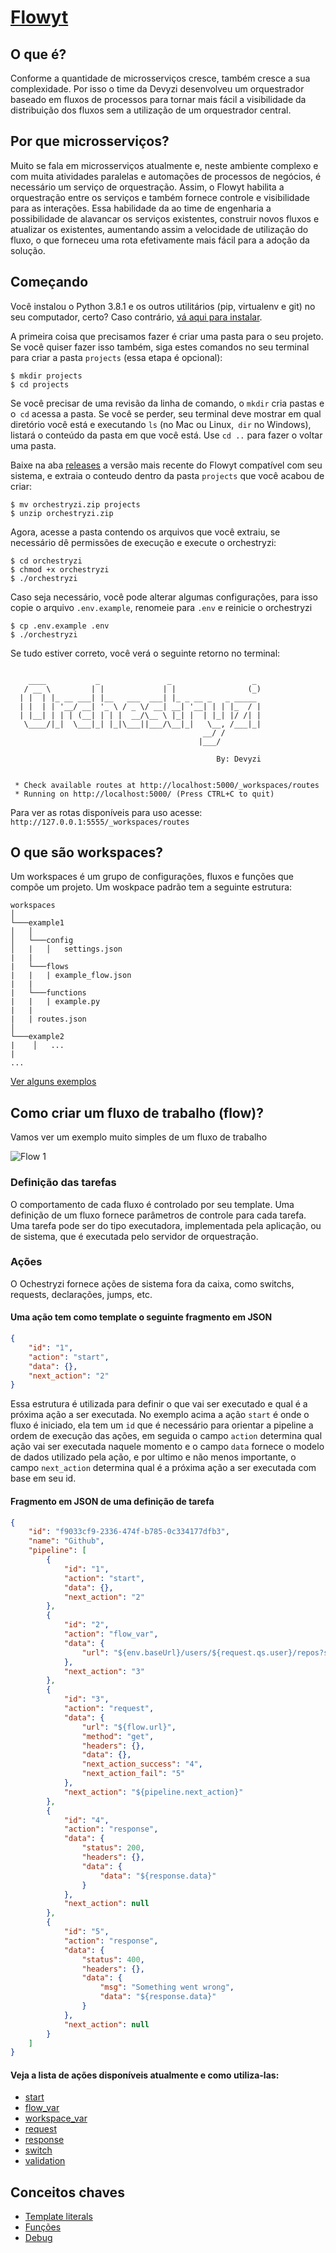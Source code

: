 # [Flowyt](https://studio.flowyt.com)

## O que é?
Conforme a quantidade de microsserviços cresce, também cresce a sua complexidade. Por isso o time da Devyzi desenvolveu um orquestrador baseado em fluxos de processos para tornar mais fácil a visibilidade da distribuição dos fluxos sem a utilização de um orquestrador central.

## Por que microsserviços?
Muito se fala em microsserviços atualmente e, neste ambiente complexo e com muita atividades paralelas e automações de processos de negócios, é necessário um serviço de orquestração. Assim, o Flowyt habilita a orquestração entre os serviços e também fornece controle e visibilidade para as interações. Essa habilidade da ao time de engenharia a possibilidade de alavancar os serviços existentes, construir novos fluxos e atualizar os existentes, aumentando assim a velocidade de utilização do fluxo, o que forneceu uma rota efetivamente mais fácil para a adoção da solução.


## Começando
Você instalou o Python 3.8.1 e os outros utilitários (pip, virtualenv e git) no
seu computador, certo? Caso contrário, [vá aqui para instalar](https://www.digitalocean.com/community/tutorials/how-to-install-python-3-and-set-up-a-programming-environment-on-ubuntu-18-04-quickstart-pt).

A primeira coisa que precisamos fazer é criar uma pasta para o seu projeto. Se você quiser fazer isso também, siga estes comandos no seu terminal para criar a pasta `projects` (essa etapa é opcional):

```shell
$ mkdir projects
$ cd projects
```

Se você precisar de uma revisão da linha de comando, o `mkdir` cria pastas e o` cd` acessa
a pasta. Se você se perder, seu terminal deve mostrar
em qual diretório você está e executando `ls` (no Mac ou Linux,` dir` no Windows),
listará o conteúdo da pasta em que você está. Use `cd ..` para fazer o voltar uma pasta.

Baixe na aba [releases](https://github.com/marcus-campos/orchestryzi-engine-demo/releases/latest) a versão mais recente do Flowyt compatível com seu sistema, e extraia o conteudo dentro da pasta `projects` que você acabou de criar:

```shell
$ mv orchestryzi.zip projects
$ unzip orchestryzi.zip
```

Agora, acesse a pasta contendo os arquivos que você extraiu, se necessário dê permissões de execução e execute o orchestryzi:

```shell
$ cd orchestryzi
$ chmod +x orchestryzi
$ ./orchestryzi
```

Caso seja necessário, você pode alterar algumas configurações, para isso copie o arquivo `.env.example`, renomeie para `.env` e reinicie o orchestryzi

```shell
$ cp .env.example .env
$ ./orchestryzi
```

Se tudo estiver correto, você verá o seguinte retorno no terminal:

```

    ____           _               _                  _    
   / __ \         | |             | |                (_)   
  | |  | |_ __ ___| |__   ___  ___| |_ _ __ _   _ _____    
  | |  | | '__/ __| '_ \ / _ \/ __| __| '__| | | |_  / |   
  | |__| | | | (__| | | |  __/\__ \ |_| |  | |_| |/ /| |   
   \____/|_|  \___|_| |_|\___||___/\__|_|   \__, /___|_|   
                                           __/ /           
                                          |___/            
                                                           
                                              By: Devyzi   


 * Check available routes at http://localhost:5000/_workspaces/routes
 * Running on http://localhost:5000/ (Press CTRL+C to quit)
```

Para ver as rotas disponíveis para uso acesse: `http://127.0.0.1:5555/_workspaces/routes`

## O que são workspaces?
Um workspaces é um grupo de configurações, fluxos e funções que compõe um projeto. Um woskpace padrão tem a seguinte estrutura:

```
workspaces
│
└───example1
│   │
│   └───config
│   |   │   settings.json
|   |
|   └───flows
|   |   | example_flow.json
|   |
|   └───functions
|   |   | example.py
|   |
|   | routes.json
│   
└───example2
|    │   ...
|
...
```

[Ver alguns exemplos](examples/workspaces)

## Como criar um fluxo de trabalho (flow)?

Vamos ver um exemplo muito simples de um fluxo de trabalho

![Flow 1](imgs/flow1.jpg)

### Definição das tarefas
O comportamento de cada fluxo é controlado por seu template. Uma definição de um fluxo fornece parâmetros de controle para cada tarefa. Uma tarefa pode ser do tipo executadora, implementada pela aplicação, ou de sistema, que é executada pelo servidor de orquestração. 

### Ações
O Ochestryzi fornece ações de sistema fora da caixa, como switchs, requests, declarações, jumps, etc. 

#### Uma ação tem como template o seguinte fragmento em JSON

```json
{
    "id": "1",
    "action": "start",
    "data": {},
    "next_action": "2"
}
```

Essa estrutura é utilizada para definir o que vai ser executado e qual é a próxima ação a ser executada. No exemplo acima a ação `start` é onde o fluxo é iniciado, ela tem um `id` que é necessário para orientar a pipeline a ordem de execução das ações, em seguida o campo `action` determina qual ação vai ser executada naquele momento e o campo `data` fornece o modelo de dados utilizado pela ação, e por ultimo e não menos importante, o campo `next_action` determina qual é a próxima ação a ser executada com base em seu id.


#### Fragmento em JSON de uma definição de tarefa

```json
{
    "id": "f9033cf9-2336-474f-b785-0c334177dfb3",
    "name": "Github",
    "pipeline": [
        {
            "id": "1",
            "action": "start",
            "data": {},
            "next_action": "2"
        },
        {
            "id": "2",
            "action": "flow_var",
            "data": {
                "url": "${env.baseUrl}/users/${request.qs.user}/repos?sort=updated&direction=asc"
            },
            "next_action": "3"
        },
        {
            "id": "3",
            "action": "request",
            "data": {
                "url": "${flow.url}",
                "method": "get",
                "headers": {},
                "data": {},
                "next_action_success": "4",
                "next_action_fail": "5"
            },
            "next_action": "${pipeline.next_action}"
        },
        {
            "id": "4",
            "action": "response",
            "data": {
                "status": 200,
                "headers": {},
                "data": {
                    "data": "${response.data}"
                }
            },
            "next_action": null
        },
        {
            "id": "5",
            "action": "response",
            "data": {
                "status": 400,
                "headers": {},
                "data": {
                    "msg": "Something went wrong",
                    "data": "${response.data}"
                }
            },
            "next_action": null
        }
    ]
}
```

#### Veja a lista de ações disponíveis atualmente e como utiliza-las:

* [start](actions/start.md)
* [flow_var](actions/flow_var.md)
* [workspace_var](actions/workspace_var.md)
* [request](actions/request.md)
* [response](actions/response.md)
* [switch](actions/switch.md)
* [validation](actions/validation.md)

## Conceitos chaves

* [Template literals](concepts/template_literals.md)
* [Funções](concepts/functions.md)
* [Debug](concepts/debug.md)
